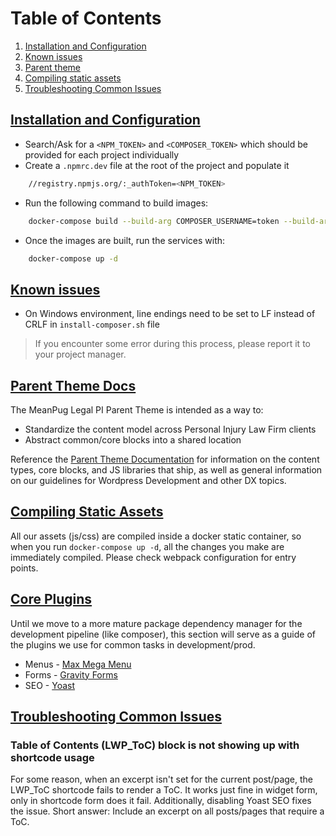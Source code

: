 # Table of Contents

1. [Installation and Configuration](#installation-and-configuration)
2. [Known issues](#known-issues)
3. [Parent theme](#parent-theme)
4. [Compiling static assets](#compiling-assets)
5. [Troubleshooting Common Issues](#troubleshooting-issues)

## [Installation and Configuration](#installation-and-configuration)

* Search/Ask for a `<NPM_TOKEN>` and `<COMPOSER_TOKEN>` which should be provided for each project individually
* Create a `.npmrc.dev` file at the root of the project and populate it
```sh
    //registry.npmjs.org/:_authToken=<NPM_TOKEN>
```
* Run the following command to build images:
```sh
    docker-compose build --build-arg COMPOSER_USERNAME=token --build-arg COMPOSER_TOKEN=<COMPOSER_TOKEN>
```
* Once the images are built, run the services with:
```sh
    docker-compose up -d
```

## [Known issues](#known-issues)

* On Windows environment, line endings need to be set to LF instead of CRLF in `install-composer.sh` file

> If you encounter some error during this process, please report it to your project manager.

## [Parent Theme Docs](#parent-theme)
The MeanPug Legal PI Parent Theme is intended as a way to:

* Standardize the content model across Personal Injury Law Firm clients
* Abstract common/core blocks into a shared location

Reference the [Parent Theme Documentation](https://github.com/MeanPug/meanpug-legal-pi-parent-theme) for information on the content types, core blocks, and
JS libraries that ship, as well as general information on our guidelines for Wordpress Development and other DX topics.


## [Compiling Static Assets](#compiling-assets)
All our assets (js/css) are compiled inside a docker static container, so when you run `docker-compose up -d`,
all the changes you make are immediately compiled. Please check webpack configuration for entry points.

## [Core Plugins](#core-plugins)
Until we move to a more mature package dependency manager for the development pipeline (like composer), this section will
serve as a guide of the plugins we use for common tasks in development/prod.

* Menus - [Max Mega Menu](https://wordpress.org/plugins/megamenu/)
* Forms - [Gravity Forms](https://docs.gravityforms.com/installation/)
* SEO - [Yoast](https://yoast.com/)

## [Troubleshooting Common Issues](#troubleshooting-issues)
### Table of Contents (LWP_ToC) block is not showing up with shortcode usage
For some reason, when an excerpt isn't set for the current post/page, the LWP_ToC shortcode fails to render a ToC. It
works just fine in widget form, only in shortcode form does it fail. Additionally, disabling Yoast SEO fixes the issue.
Short answer: Include an excerpt on all posts/pages that require a ToC.
